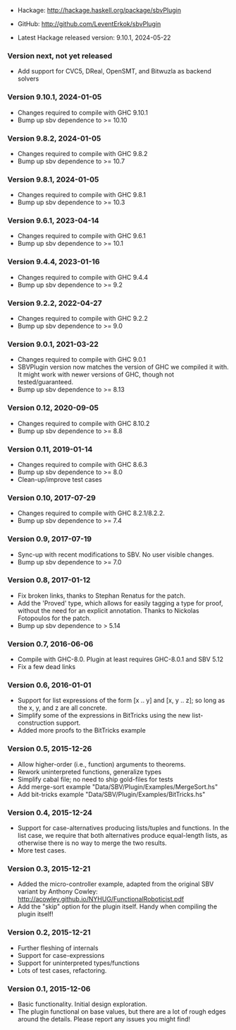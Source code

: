 * Hackage: <http://hackage.haskell.org/package/sbvPlugin>
* GitHub:  <http://github.com/LeventErkok/sbvPlugin>

* Latest Hackage released version: 9.10.1, 2024-05-22

### Version next, not yet released
  * Add support for CVC5, DReal, OpenSMT, and Bitwuzla as backend solvers

### Version 9.10.1, 2024-01-05
  * Changes required to compile with GHC 9.10.1
  * Bump up sbv dependence to >= 10.10

### Version 9.8.2, 2024-01-05
  * Changes required to compile with GHC 9.8.2
  * Bump up sbv dependence to >= 10.7

### Version 9.8.1, 2024-01-05
  * Changes required to compile with GHC 9.8.1
  * Bump up sbv dependence to >= 10.3

### Version 9.6.1, 2023-04-14
  * Changes required to compile with GHC 9.6.1
  * Bump up sbv dependence to >= 10.1

### Version 9.4.4, 2023-01-16
  * Changes required to compile with GHC 9.4.4
  * Bump up sbv dependence to >= 9.2

### Version 9.2.2, 2022-04-27
  * Changes required to compile with GHC 9.2.2
  * Bump up sbv dependence to >= 9.0

### Version 9.0.1, 2021-03-22
  * Changes required to compile with GHC 9.0.1
  * SBVPlugin version now matches the version of GHC we compiled it with.
    It might work with newer versions of GHC, though not tested/guaranteed.
  * Bump up sbv dependence to >= 8.13

### Version 0.12, 2020-09-05
  * Changes required to compile with GHC 8.10.2
  * Bump up sbv dependence to >= 8.8

### Version 0.11, 2019-01-14

  * Changes required to compile with GHC 8.6.3
  * Bump up sbv dependence to >= 8.0
  * Clean-up/improve test cases

### Version 0.10, 2017-07-29

  * Changes required to compile with GHC 8.2.1/8.2.2.
  * Bump up sbv dependence to >= 7.4

### Version 0.9, 2017-07-19

  * Sync-up with recent modifications to SBV. No user visible changes.
  * Bump up sbv dependence to >= 7.0

### Version 0.8, 2017-01-12

  * Fix broken links, thanks to Stephan Renatus for the patch.
  * Add the 'Proved' type, which allows for easily tagging a type for proof,
    without the need for an explicit annotation. Thanks to Nickolas Fotopoulos
    for the patch.
  * Bump up sbv dependence to > 5.14
  
### Version 0.7, 2016-06-06

  * Compile with GHC-8.0. Plugin at least requires GHC-8.0.1 and SBV 5.12
  * Fix a few dead links

### Version 0.6, 2016-01-01

  * Support for list expressions of the form [x .. y] and
    [x, y .. z]; so long as the x, y, and z are all concrete.
  * Simplify some of the expressions in BitTricks using
    the new list-construction support.
  * Added more proofs to the BitTricks example

### Version 0.5, 2015-12-26
 
  * Allow higher-order (i.e., function) arguments to theorems.
  * Rework uninterpreted functions, generalize types
  * Simplify cabal file; no need to ship gold-files for tests
  * Add merge-sort example "Data/SBV/Plugin/Examples/MergeSort.hs"
  * Add bit-tricks example "Data/SBV/Plugin/Examples/BitTricks.hs"

### Version 0.4, 2015-12-24

  * Support for case-alternatives producing lists/tuples
    and functions. In the list case, we require that both
    alternatives produce equal-length lists, as otherwise
    there is no way to merge the two results.
  * More test cases.

### Version 0.3, 2015-12-21
  
  * Added the micro-controller example, adapted from
    the original SBV variant by Anthony Cowley:
    <http://acowley.github.io/NYHUG/FunctionalRoboticist.pdf>
  * Add the "skip" option for the plugin itself. Handy when
    compiling the plugin itself!

### Version 0.2, 2015-12-21

  * Further fleshing of internals
  * Support for case-expressions
  * Support for uninterpreted types/functions
  * Lots of test cases, refactoring.

### Version 0.1, 2015-12-06

  * Basic functionality. Initial design exploration.
  * The plugin functional on base values, but there
    are a lot of rough edges around the details.
    Please report any issues you might find!
